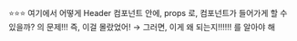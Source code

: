 
⭐⭐⭐ 여기에서 어떻게 Header 컴포넌트 안에, props 로, 컴포넌트가 들어가게 할 수 있을까? 의 문제!!! 즉, 이걸 몰랐었어! → 그러면, 이게 왜 되는지!!!!!! 를 알아야 해